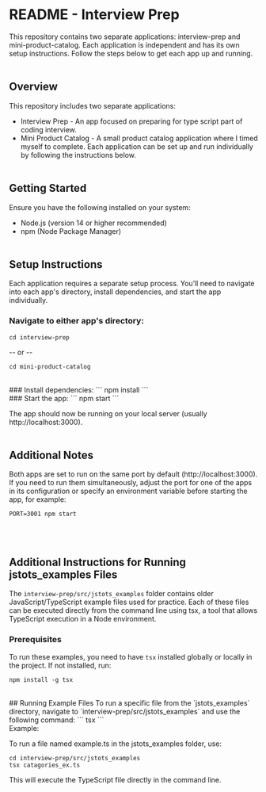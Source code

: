 # README - Interview Prep

This repository contains two separate applications: interview-prep and mini-product-catalog. Each application is independent and has its own setup instructions. Follow the steps below to get each app up and running.
<br><br>

## Overview

This repository includes two separate applications:
- Interview Prep - An app focused on preparing for type script part of coding interview.
- Mini Product Catalog - A small product catalog application where I timed myself to complete.
Each application can be set up and run individually by following the instructions below.
<br><br>


## Getting Started

Ensure you have the following installed on your system:

- Node.js (version 14 or higher recommended)
- npm (Node Package Manager)
<br><br>


## Setup Instructions

Each application requires a separate setup process. You’ll need to navigate into each app's directory, install dependencies, and start the app individually.
<br>

### Navigate to either app's directory:
```
cd interview-prep
```
-- or --

```
cd mini-product-catalog

```
<br>
### Install dependencies:
```
npm install
```
<br>
### Start the app:
```
npm start
```

The app should now be running on your local server (usually http://localhost:3000).
<br><br>


## Additional Notes

Both apps are set to run on the same port by default (http://localhost:3000). If you need to run them simultaneously, adjust the port for one of the apps in its configuration or specify an environment variable before starting the app, for example:
```
PORT=3001 npm start
```
<br><br>

## Additional Instructions for Running jstots_examples Files

The `interview-prep/src/jstots_examples` folder contains older JavaScript/TypeScript example files used for practice. Each of these files can be executed directly from the command line using tsx, a tool that allows TypeScript execution in a Node environment.
<br>
### Prerequisites
To run these examples, you need to have `tsx` installed globally or locally in the project. If not installed, run:
```
npm install -g tsx
```
<br>
## Running Example Files
To run a specific file from the `jstots_examples` directory, navigate to `interview-prep/src/jstots_examples` and use the following command:
```
tsx <filename>
```
<br>
Example:

To run a file named example.ts in the jstots_examples folder, use:
```
cd interview-prep/src/jstots_examples
tsx catagories_ex.ts
```
This will execute the TypeScript file directly in the command line.